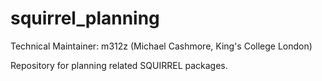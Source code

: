 squirrel_planning
=================

Technical Maintainer: m312z (Michael Cashmore, King's College London)

Repository for planning related SQUIRREL packages.
